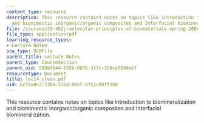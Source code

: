 ```yaml
---
content_type: resource
description: This resource contains notes on topics like introduction to biomineralization
  and biomimectic inorganic/organic composites and Interfacial biomineralization.
file: /courses/20-462j-molecular-principles-of-biomaterials-spring-2006/6c75a4c27308316d085fb712c09ff368_lec14_clean.pdf
file_type: application/pdf
learning_resource_types:
- Lecture Notes
ocw_type: OCWFile
parent_title: Lecture Notes
parent_type: CourseSection
parent_uid: 588bf044-655b-8b76-317c-330ce5599abf
resourcetype: Document
title: lec14_clean.pdf
uid: 6c75a4c2-7308-316d-085f-b712c09ff368
---
```

This resource contains notes on topics like introduction to biomineralization and biomimectic inorganic/organic composites and Interfacial biomineralization.